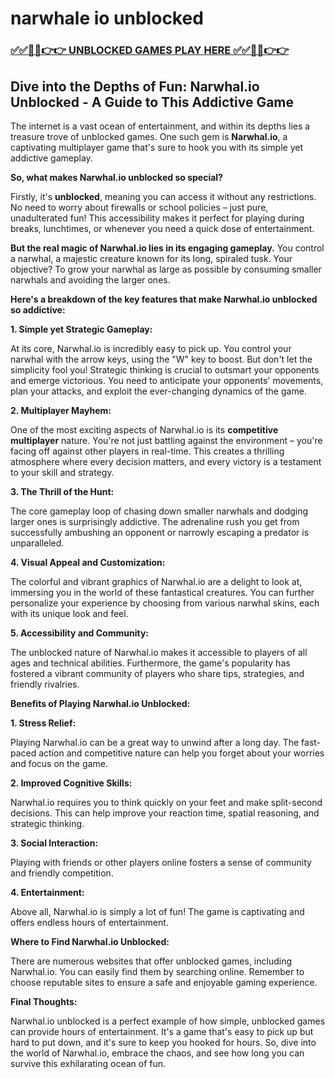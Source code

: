 # narwhale io unblocked

### [✅✅🔴🔴👉👉 UNBLOCKED GAMES PLAY HERE ✅✅🔴🔴👉👉](https://topstoryindia.com)

## Dive into the Depths of Fun: Narwhal.io Unblocked - A Guide to This Addictive Game

The internet is a vast ocean of entertainment, and within its depths lies a treasure trove of unblocked games. One such gem is **Narwhal.io**, a captivating multiplayer game that's sure to hook you with its simple yet addictive gameplay. 

**So, what makes Narwhal.io unblocked so special?**

Firstly, it's **unblocked**, meaning you can access it without any restrictions. No need to worry about firewalls or school policies – just pure, unadulterated fun! This accessibility makes it perfect for playing during breaks, lunchtimes, or whenever you need a quick dose of entertainment.

**But the real magic of Narwhal.io lies in its engaging gameplay.**  You control a narwhal, a majestic creature known for its long, spiraled tusk. Your objective? To grow your narwhal as large as possible by consuming smaller narwhals and avoiding the larger ones. 

**Here's a breakdown of the key features that make Narwhal.io unblocked so addictive:**

**1.  Simple yet Strategic Gameplay:**

At its core, Narwhal.io is incredibly easy to pick up. You control your narwhal with the arrow keys, using the "W" key to boost. But don't let the simplicity fool you! Strategic thinking is crucial to outsmart your opponents and emerge victorious.  You need to anticipate your opponents' movements, plan your attacks, and exploit the ever-changing dynamics of the game. 

**2.  Multiplayer Mayhem:**

One of the most exciting aspects of Narwhal.io is its **competitive multiplayer** nature. You're not just battling against the environment – you're facing off against other players in real-time. This creates a thrilling atmosphere where every decision matters, and every victory is a testament to your skill and strategy.

**3.  The Thrill of the Hunt:**

The core gameplay loop of chasing down smaller narwhals and dodging larger ones is surprisingly addictive.  The adrenaline rush you get from successfully ambushing an opponent or narrowly escaping a predator is unparalleled.  

**4.  Visual Appeal and Customization:**

The colorful and vibrant graphics of Narwhal.io are a delight to look at, immersing you in the world of these fantastical creatures.  You can further personalize your experience by choosing from various narwhal skins, each with its unique look and feel.  

**5.  Accessibility and Community:**

The unblocked nature of Narwhal.io makes it accessible to players of all ages and technical abilities.  Furthermore, the game's popularity has fostered a vibrant community of players who share tips, strategies, and friendly rivalries. 

**Benefits of Playing Narwhal.io Unblocked:**

**1.  Stress Relief:**

Playing Narwhal.io can be a great way to unwind after a long day. The fast-paced action and competitive nature can help you forget about your worries and focus on the game. 

**2.  Improved Cognitive Skills:**

Narwhal.io requires you to think quickly on your feet and make split-second decisions.  This can help improve your reaction time, spatial reasoning, and strategic thinking. 

**3.  Social Interaction:**

Playing with friends or other players online fosters a sense of community and friendly competition. 

**4.  Entertainment:**

Above all, Narwhal.io is simply a lot of fun! The game is captivating and offers endless hours of entertainment.

**Where to Find Narwhal.io Unblocked:**

There are numerous websites that offer unblocked games, including Narwhal.io. You can easily find them by searching online.  Remember to choose reputable sites to ensure a safe and enjoyable gaming experience. 

**Final Thoughts:**

Narwhal.io unblocked is a perfect example of how simple, unblocked games can provide hours of entertainment. It's a game that's easy to pick up but hard to put down, and it's sure to keep you hooked for hours. So, dive into the world of Narwhal.io, embrace the chaos, and see how long you can survive this exhilarating ocean of fun. 
